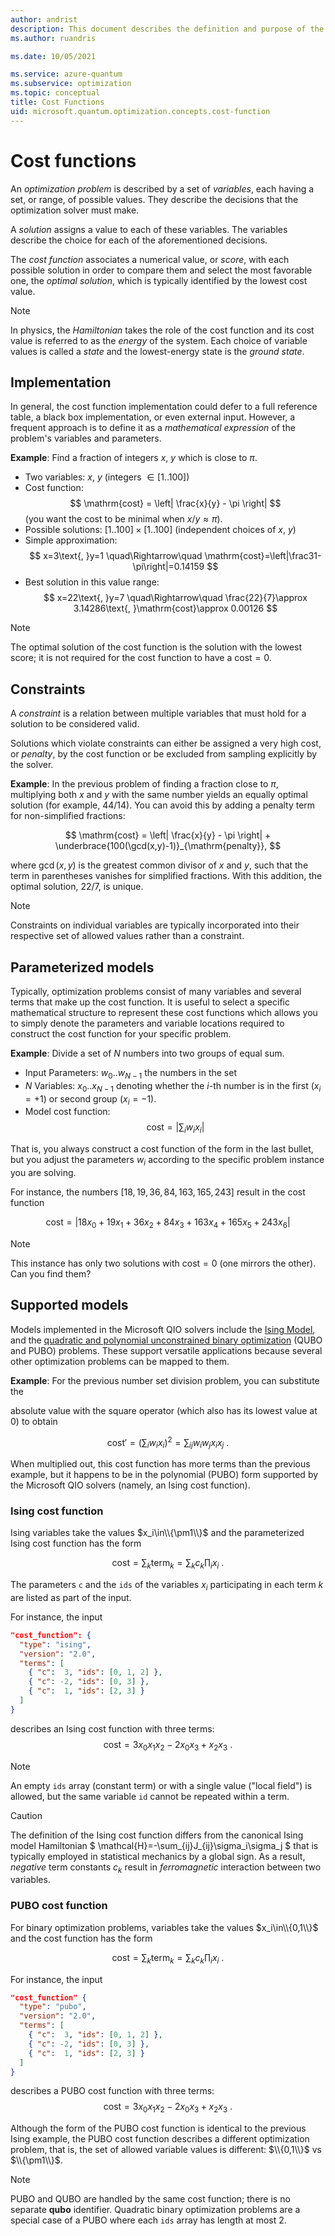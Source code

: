 ```yaml
---
author: andrist
description: This document describes the definition and purpose of the cost function for optimization problems.
ms.author: ruandris

ms.date: 10/05/2021

ms.service: azure-quantum
ms.subservice: optimization
ms.topic: conceptual
title: Cost Functions
uid: microsoft.quantum.optimization.concepts.cost-function
---
```


# Cost functions

An *optimization problem* is described by a set of *variables*, each having a set, or range, of possible values. They describe the decisions that the optimization solver must make.

A *solution* assigns a value to each of these variables. The variables describe the choice
for each of the aforementioned decisions.


The *cost function* associates a numerical value, or *score*, with each possible
solution in order to compare them and select the most favorable one, the *optimal solution*, which is typically
identified by the lowest cost value.

> [!NOTE]
> In physics, the *Hamiltonian* takes the role of the cost function and its
> cost value is referred to as the *energy* of the system. Each choice of
> variable values is called a *state* and the lowest-energy state is the
> *ground state*.

## Implementation

In general, the cost function implementation could defer to a full reference
table, a black box implementation, or even external input. However, a
frequent approach is to define it as a *mathematical expression* of the
problem's variables and parameters.

**Example**: Find a fraction of integers $x$, $y$ which is close to $\pi$.

* Two variables: $x$, $y$ (integers $\in [1..100]$)
* Cost function: 
  $$ \mathrm{cost} = \left| \frac{x}{y} - \pi \right| $$
  (you want the cost to be minimal when $x/y \approx \pi$).
* Possible solutions: $[1..100] \times [1..100]$ (independent choices of $x$,
  $y$)
* Simple approximation:
  $$ x=3\text{, }y=1 \quad\Rightarrow\quad \mathrm{cost}=\left|\frac31-\pi\right|=0.14159 $$
* Best solution in this value range:
  $$ x=22\text{, }y=7 \quad\Rightarrow\quad \frac{22}{7}\approx 3.14286\text{, }\mathrm{cost}\approx 0.00126 $$

> [!NOTE]
> The optimal solution of the cost function is the solution with the lowest score; it is not required for the cost function to have a
> $\mathrm{cost}=0$.

## Constraints

A *constraint* is a relation between multiple variables that must hold for a
solution to be considered valid.

Solutions which violate constraints can either be assigned a very high cost, or *penalty*, by the cost function or be excluded from sampling explicitly by
the solver.

**Example**: In the previous problem of finding a fraction close to $\pi$, multiplying
both $x$ and $y$ with the same number yields an equally optimal solution (for example, $44/14$).
You can avoid this by adding a penalty term for non-simplified fractions:

$$ \mathrm{cost} = \left| \frac{x}{y} - \pi \right| + \underbrace{100(\gcd(x,y)-1)}_{\mathrm{penalty}}, $$

where $\gcd(x,y)$ is the greatest common divisor of $x$ and $y$, such that
the term in parentheses vanishes for simplified fractions. With this addition,
the optimal solution, $22/7$, is unique.

> [!NOTE]
> Constraints on individual variables are typically incorporated into their
> respective set of allowed values rather than a constraint.

## Parameterized models

Typically, optimization problems consist of many variables and several terms that make up the cost function. 
It is useful to select a specific mathematical structure to represent these cost functions which allows you to simply denote the parameters and variable locations required to construct the cost function for your specific problem.

**Example**: Divide a set of $N$ numbers into two groups of equal sum.

* Input Parameters: $w_0..w_{N-1}$ the numbers in the set
* $N$ Variables: $x_0..x_{N-1}$ denoting whether the $i$-th number is in the
    first ($x_i=+1$) or second group ($x_i=-1$).
* Model cost function:
  $$ \mathrm{cost} = \left| \sum_i w_i x_i \right| $$


That is, you always construct a cost function of the form in the last bullet,
but you adjust the parameters $w_i$ according to the specific problem instance
you are solving.

For instance, the numbers $[18, 19, 36, 84, 163, 165, 243]$ result in
the cost function

$$ \mathrm{cost} = \left| 18x_0 + 19x_1 + 36x_2 + 84x_3 + 163x_4 + 165x_5 + 243x_6 \right|$$

> [!NOTE]
> This instance has only two solutions with $\mathrm{cost}=0$ (one mirrors
> the other). Can you find them?

## Supported models

Models implemented in the Microsoft QIO solvers include the
[Ising Model](xref:microsoft.quantum.optimization.concepts.ising-model),
and the [quadratic and polynomial unconstrained binary optimization](xref:microsoft.quantum.optimization.concepts.binary-optimization) (QUBO and PUBO)
problems. These support versatile applications because several other
optimization problems can be mapped to them.


**Example**: For the previous number set division problem, you can substitute the

absolute value with the square operator (which also has its lowest value at 0)
to obtain

$$ \mathrm{cost}' = \left(\sum_i w_ix_i\right)^2 = \sum_{ij} w_iw_jx_ix_j\text{ .} $$


When multiplied out, this cost function has more terms than the previous example,
but it happens to be in the polynomial (PUBO) form supported by the Microsoft QIO solvers
(namely, an Ising cost function).


### Ising cost function

Ising variables take the values $x_i\in\\{\pm1\\}$ and the parameterized Ising
cost function has the form

$$ \mathrm{cost} = \sum_k \mathrm{term}_k = \sum_k c_k\prod_i x_i\text{ .} $$

The parameters `c` and the `ids` of the variables $x_i$ participating in each
term $k$ are listed as part of the input.

For instance, the input

```json
"cost_function": {
  "type": "ising",
  "version": "2.0",
  "terms": [
    { "c":  3, "ids": [0, 1, 2] },
    { "c": -2, "ids": [0, 3] },
    { "c":  1, "ids": [2, 3] }
  ]
}
```

describes an Ising cost function with three terms:
$$ \mathrm{cost} = 3x_0x_1x_2 -2x_0x_3 + x_2x_3\text{ .} $$

> [!NOTE]
> An empty `ids` array (constant term) or with a single value ("local field")
> is allowed, but the same variable `id` cannot be repeated within a term.

> [!CAUTION]
> The definition of the Ising cost function differs from the canonical Ising
> model Hamiltonian $ \mathcal{H}=-\sum_{ij}J_{ij}\sigma_i\sigma_j $
> that is typically employed in statistical mechanics by a global sign. As a result,
> *negative* term constants $c_k$ result in *ferromagnetic* interaction between
> two variables.

### PUBO cost function

For binary optimization problems, variables take the values $x_i\in\\{0,1\\}$ and the cost function has the form

$$ \mathrm{cost} = \sum_k \mathrm{term}_k = \sum_k c_k\prod_i x_i\text{ .} $$

For instance, the input

```json
"cost_function" {
  "type": "pubo",
  "version": "2.0",
  "terms": [
    { "c":  3, "ids": [0, 1, 2] },
    { "c": -2, "ids": [0, 3] },
    { "c":  1, "ids": [2, 3] }
  ]
}
```

describes a PUBO cost function with three terms:
$$ \mathrm{cost} = 3x_0x_1x_2 -2x_0x_3 + x_2x_3\text{ .} $$

Although the form of the PUBO cost function is identical to the previous Ising example, the PUBO cost function describes a different optimization problem, that is, the set of allowed variable values is different: $\\{0,1\\}$ vs $\\{\pm1\\}$.

> [!NOTE]
> PUBO and QUBO are handled by the same cost function; there is no separate
> **qubo** identifier. Quadratic binary optimization problems are a special
> case of a PUBO where each `ids` array has length at most 2.
